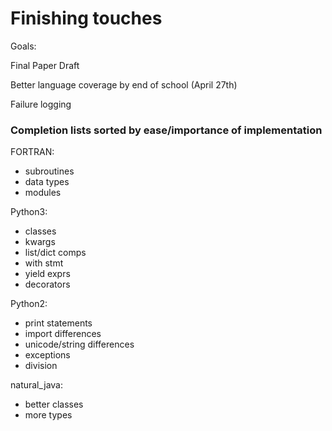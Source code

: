 # Finishing touches

Goals:

Final Paper Draft

Better language coverage by end of school (April 27th)

Failure logging

### Completion lists sorted by ease/importance of implementation

FORTRAN:
 - subroutines
 - data types
 - modules

Python3:
 - classes
 - kwargs
 - list/dict comps
 - with stmt
 - yield exprs
 - decorators

Python2:
 - print statements
 - import differences
 - unicode/string differences
 - exceptions
 - division

natural\_java:
 - better classes
 - more types
